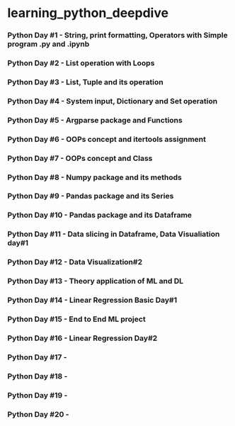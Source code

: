 # learning_python_deepdive

### Python Day #1 - String, print formatting, Operators with Simple program .py and .ipynb 
### Python Day #2 - List operation with Loops
### Python Day #3 - List, Tuple and its operation
### Python Day #4 - System input, Dictionary and Set operation
### Python Day #5 - Argparse package and Functions
### Python Day #6 - OOPs concept and itertools assignment
### Python Day #7 - OOPs concept and Class
### Python Day #8 - Numpy package and its methods
### Python Day #9 - Pandas package and its Series
### Python Day #10 - Pandas package and its Dataframe
### Python Day #11 - Data slicing in Dataframe, Data Visualiation day#1
### Python Day #12 - Data Visualization#2
### Python Day #13 - Theory application of ML and DL
### Python Day #14 - Linear Regression Basic Day#1

### Python Day #15 - End to End ML project
### Python Day #16 - Linear Regression Day#2
### Python Day #17 - 
### Python Day #18 - 
### Python Day #19 - 
### Python Day #20 - 
